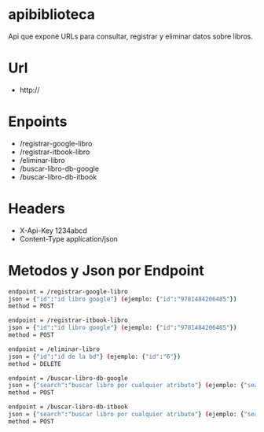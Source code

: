 # apibiblioteca
Api que exponé URLs para consultar, registrar y eliminar datos sobre libros.

# Url
  - http://

# Enpoints
  - /registrar-google-libro
  - /registrar-itbook-libro
  - /eliminar-libro
  - /buscar-libro-db-google
  - /buscar-libro-db-itbook

# Headers
  - X-Api-Key 1234abcd
  - Content-Type application/json

# Metodos y Json por Endpoint
```sh
endpoint = /registrar-google-libro
json = {"id":"id libro google"} (ejemplo: {"id":"9781484206485"})
method = POST
```

```sh
endpoint = /registrar-itbook-libro
json = {"id":"id libro google"} (ejemplo: {"id":"9781484206485"})
method = POST
```

```sh
endpoint = /eliminar-libro
json = {"id":"id de la bd"} (ejemplo: {"id":"6"})
method = DELETE
```

```sh
endpoint = /buscar-libro-db-google
json = {"search":"buscar libro por cualquier atributo"} (ejemplo: {"search":"Python 3"})
method = POST
```

```sh
endpoint = /buscar-libro-db-itbook
json = {"search":"buscar libro por cualquier atributo"} (ejemplo: {"search":"javascript"})
method = POST
```